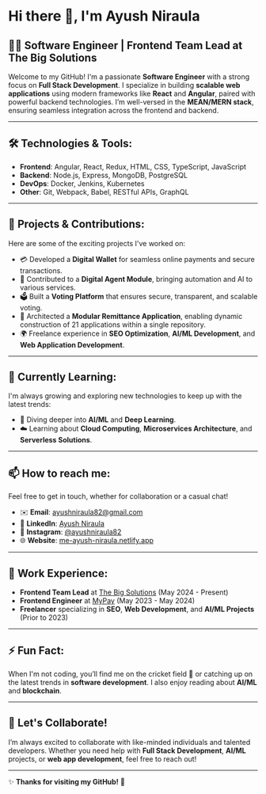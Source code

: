 # Hi there 👋, I'm Ayush Niraula

## 👨‍💻 Software Engineer | Frontend Team Lead at The Big Solutions

Welcome to my GitHub! I'm a passionate **Software Engineer** with a strong focus on **Full Stack Development**. I specialize in building **scalable web applications** using modern frameworks like **React** and **Angular**, paired with powerful backend technologies. I’m well-versed in the **MEAN/MERN stack**, ensuring seamless integration across the frontend and backend.

---

## 🛠️ **Technologies & Tools**:
- **Frontend**: Angular, React, Redux, HTML, CSS, TypeScript, JavaScript
- **Backend**: Node.js, Express, MongoDB, PostgreSQL
- **DevOps**: Docker, Jenkins, Kubernetes
- **Other**: Git, Webpack, Babel, RESTful APIs, GraphQL

---

## 🚀 **Projects & Contributions**:
Here are some of the exciting projects I've worked on:

- 💳 Developed a **Digital Wallet** for seamless online payments and secure transactions.
- 🤖 Contributed to a **Digital Agent Module**, bringing automation and AI to various services.
- 🗳️ Built a **Voting Platform** that ensures secure, transparent, and scalable voting.
- 🔄 Architected a **Modular Remittance Application**, enabling dynamic construction of 21 applications within a single repository.
- 🌍 Freelance experience in **SEO Optimization**, **AI/ML Development**, and **Web Application Development**.

---

## 🌱 **Currently Learning**:
I'm always growing and exploring new technologies to keep up with the latest trends:
- 🤖 Diving deeper into **AI/ML** and **Deep Learning**.
- ☁️ Learning about **Cloud Computing**, **Microservices Architecture**, and **Serverless Solutions**.

---

## 📫 **How to reach me**:
Feel free to get in touch, whether for collaboration or a casual chat!

- ✉️ **Email**: [ayushniraula82@gmail.com](mailto:ayushniraula82@gmail.com)
- 🔗 **LinkedIn**: [Ayush Niraula](https://www.linkedin.com/in/ayush-niraula)
- 📸 **Instagram**: [@ayushniraula82](https://www.instagram.com/ayushniraula82)
- 🌐 **Website**: [me-ayush-niraula.netlify.app](https://me-ayush-niraula.netlify.app)


---

## 💼 **Work Experience**:

- **Frontend Team Lead** at [The Big Solutions](https://www.thebigsolutions.com) (May 2024 - Present)
- **Frontend Engineer** at [MyPay](https://www.mypay.com) (May 2023 - May 2024)
- **Freelancer** specializing in **SEO**, **Web Development**, and **AI/ML Projects** (Prior to 2023)

---

## ⚡ **Fun Fact**:
When I'm not coding, you’ll find me on the cricket field 🏏 or catching up on the latest trends in **software development**. I also enjoy reading about **AI/ML** and **blockchain**.

---

## 👯 **Let's Collaborate!**
I’m always excited to collaborate with like-minded individuals and talented developers. Whether you need help with **Full Stack Development**, **AI/ML** projects, or **web app development**, feel free to reach out!

---

✨ **Thanks for visiting my GitHub!** 🙌
